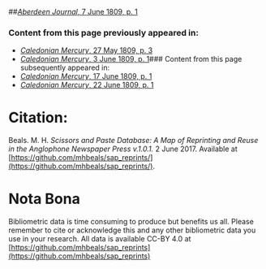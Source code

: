 ##[*Aberdeen Journal*, 7 June 1809, p. 1](https://mhbeals.github.io/sap_html/Aberdeen-Journal/Aberdeen-Journal-7-June-1809-p-1)

### Content from this page previously appeared in:
+ [*Caledonian Mercury*, 27 May 1809, p. 3](https://mhbeals.github.io/sap_html/Caledonian-Mercury/Caledonian-Mercury-27-May-1809-p-3)
+ [*Caledonian Mercury*, 3 June 1809, p. 1](https://mhbeals.github.io/sap_html/Caledonian-Mercury/Caledonian-Mercury-3-June-1809-p-1)### Content from this page subsequently appeared in:
+ [*Caledonian Mercury*, 17 June 1809, p. 1](https://mhbeals.github.io/sap_html/Caledonian-Mercury/Caledonian-Mercury-17-June-1809-p-1)
+ [*Caledonian Mercury*, 22 June 1809, p. 1](https://mhbeals.github.io/sap_html/Caledonian-Mercury/Caledonian-Mercury-22-June-1809-p-1)
                    
# Citation: 

Beals. M. H. *Scissors and Paste Database: A Map of Reprinting and Reuse in the Anglophone Newspaper Press v.1.0.1.* 2 June 2017. Available at [https://github.com/mhbeals/sap_reprints/](https://github.com/mhbeals/sap_reprints/). 
                    
# Nota Bona

Bibliometric data is time consuming to produce but benefits us all. Please remember to cite or acknowledge this and any other bibliometric data you use in your research. All data is available CC-BY 4.0 at [https://github.com/mhbeals/sap_reprints](https://github.com/mhbeals/sap_reprints)